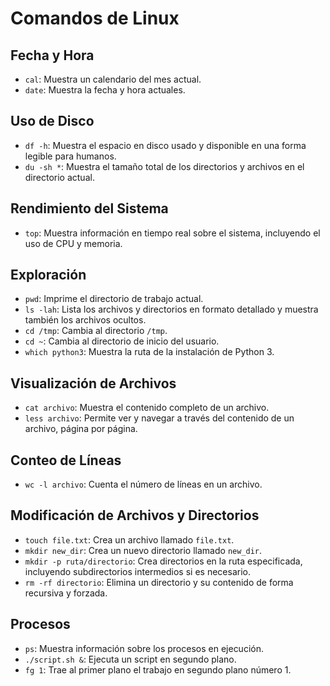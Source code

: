 # Comandos de Linux

## Fecha y Hora
- `cal`: Muestra un calendario del mes actual.
- `date`: Muestra la fecha y hora actuales.

## Uso de Disco
- `df -h`: Muestra el espacio en disco usado y disponible en una forma legible para humanos.
- `du -sh *`: Muestra el tamaño total de los directorios y archivos en el directorio actual.

## Rendimiento del Sistema
- `top`: Muestra información en tiempo real sobre el sistema, incluyendo el uso de CPU y memoria.

## Exploración
- `pwd`: Imprime el directorio de trabajo actual.
- `ls -lah`: Lista los archivos y directorios en formato detallado y muestra también los archivos ocultos.
- `cd /tmp`: Cambia al directorio `/tmp`.
- `cd ~`: Cambia al directorio de inicio del usuario.
- `which python3`: Muestra la ruta de la instalación de Python 3.

## Visualización de Archivos
- `cat archivo`: Muestra el contenido completo de un archivo.
- `less archivo`: Permite ver y navegar a través del contenido de un archivo, página por página.

## Conteo de Líneas
- `wc -l archivo`: Cuenta el número de líneas en un archivo.

## Modificación de Archivos y Directorios
- `touch file.txt`: Crea un archivo llamado `file.txt`.
- `mkdir new_dir`: Crea un nuevo directorio llamado `new_dir`.
- `mkdir -p ruta/directorio`: Crea directorios en la ruta especificada, incluyendo subdirectorios intermedios si es necesario.
- `rm -rf directorio`: Elimina un directorio y su contenido de forma recursiva y forzada.

## Procesos
- `ps`: Muestra información sobre los procesos en ejecución.
- `./script.sh &`: Ejecuta un script en segundo plano.
- `fg 1`: Trae al primer plano el trabajo en segundo plano número 1.